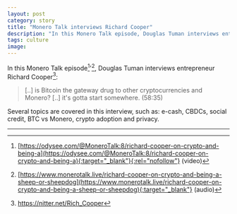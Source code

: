 ```yaml
---
layout: post
category: story
title: "Monero Talk interviews Richard Cooper"
description: "In this Monero Talk episode, Douglas Tuman interviews entrepreneur Richard Cooper."
tags: culture
image: 
---
```


In this Monero Talk episode[^1]'[^2], Douglas Tuman interviews entrepreneur Richard Cooper[^3]:

> [..] is Bitcoin the gateway drug to other cryptocurrencies and Monero? [..] it's gotta start somewhere. (58:35)

Several topics are covered in this interview, such as: e-cash, CBDCs, social credit, BTC vs Monero, crypto adoption and privacy.

---

[^1]: [https://odysee.com/@MoneroTalk:8/richard-cooper-on-crypto-and-being-a](https://odysee.com/@MoneroTalk:8/richard-cooper-on-crypto-and-being-a){:target="_blank"}{:rel="nofollow"} (video)
[^2]: [https://www.monerotalk.live/richard-cooper-on-crypto-and-being-a-sheep-or-sheepdog](https://www.monerotalk.live/richard-cooper-on-crypto-and-being-a-sheep-or-sheepdog){:target="_blank"} (audio)
[^3]: https://nitter.net/Rich_Cooper

